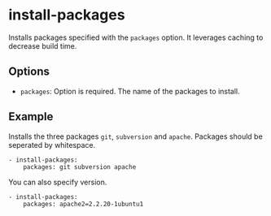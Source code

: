 # install-packages

Installs packages specified with the `packages` option. It leverages caching to decrease build time.

## Options

* `packages`: Option is required. The name of the packages to install.

## Example

Installs the three packages `git`, `subversion` and `apache`. Packages should be seperated by whitespace.

    - install-packages:
        packages: git subversion apache

You can also specify version.

    - install-packages:
        packages: apache2=2.2.20-1ubuntu1
